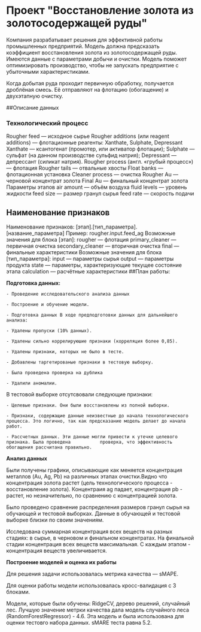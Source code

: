 # Проект "Восстановление золота из золотосодержащей руды"

Компания разрабатывает решения для эффективной работы промышленных предприятий.
Модель должна предсказать коэффициент восстановления золота из золотосодержащей руды. Имеются данные с параметрами добычи и очистки.
Модель поможет оптимизировать производство, чтобы не запускать предприятие с убыточными характеристиками.

Когда добытая руда проходит первичную обработку, получается дроблёная смесь. Её отправляют на флотацию (обогащение) и двухэтапную очистку.

##Описание данных
### Технологический процесс
Rougher feed — исходное сырье
Rougher additions (или reagent additions) — флотационные реагенты: Xanthate, Sulphate, Depressant
Xanthate — ксантогенат (промотер, или активатор флотации);
Sulphate — сульфат (на данном производстве сульфид натрия);
Depressant — депрессант (силикат натрия).
Rougher process (англ. «грубый процесс») — флотация
Rougher tails — отвальные хвосты
Float banks — флотационная установка
Cleaner process — очистка
Rougher Au — черновой концентрат золота
Final Au — финальный концентрат золота
Параметры этапов
air amount — объём воздуха
fluid levels — уровень жидкости
feed size — размер гранул сырья
feed rate — скорость подачи
## Наименование признаков
Наименование признаков:
[этап].[тип_параметра].[название_параметра]
Пример: rougher.input.feed_ag
Возможные значения для блока [этап]:
rougher — флотация
primary_cleaner — первичная очистка
secondary_cleaner — вторичная очистка
final — финальные характеристики
Возможные значения для блока [тип_параметра]:
input — параметры сырья
output — параметры продукта
state — параметры, характеризующие текущее состояние этапа
calculation — расчётные характеристики
##План работы:

<b>Подготовка данных:</b>

    - Проведение исследовательского анализа данных

    - Построение и обучение модели.

    - Подготовка данных В ходе предподготовки данных для дальнейшего анализа:

    - Удалены пропуски (10% данных).

    - Удалены сильно коррелируюшие признаки (корреляция более 0,85).

    - Удалены признаки, которых не было в тесте.

    - Добавлены таргетированые признаки в тестовую выборку.

    - Была проведена проверка на дублика

    - Удалили аномалии. 

В тестовой выборке отсутсвовали следующие признаки:

    - Целевые признаки. Они были восстановлены из полной выборки.

    - Признаки, содержащие данные неизвестные до начала технологического процесса. Это логично, так как предсказание модель делает до начала работ.

    - Рассчетных данных. Эти данные могли привести к утечке целевого признака. Была проведена           проверка, что эффективность обогащения рассчитана правильно.

<b>Анализ данных</b>

Были получены графики, описывающие как меняется концентрация металлов (Au, Ag, Pb) на различных этапах очистки.Видно что концентрация золота растет (цель технологического процесса - восстановление золота). Концентраия ag падает, концентрация pb - растет, но незначительно, по сравнению с концентрацией золота.

Было проведено сравнение распределения размеров гранул сырья на обучающей и тестовой выборках. Данные в обучающей и тестовой выборке близки по своим значениям.

Исследована суммарная концентрация всех веществ на разных стадиях: в сырье, в черновом и финальном концентратах. На финальной стадии концентрация всех веществ максимальная. С каждым этапом - концентрация веществ увеличивается.

<b>Построение моделей и оценка их работы</b>

Для решения задачи использовалась метрика качества — sMAPE. 

Для оценки работы модели использовалась кросс-валидация с 3 блоками. 

Модели, которые были обучены: RidgeCV, дерево решений, случайный лес. Лучшую значение метрки качества дала модель случайного леса (RandomForestRegressor) - 4.6. Эта модель и была использована для оценки тестовго набора данных. sMARE теста равна 5.2.